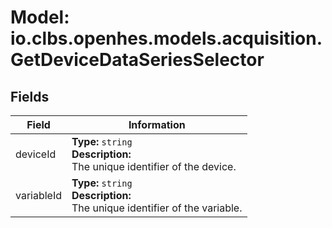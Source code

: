 # Model: io.clbs.openhes.models.acquisition.GetDeviceDataSeriesSelector

## Fields

| Field | Information |
| --- | --- |
| deviceId | <b>Type:</b> `string`<br><b>Description:</b><br>The unique identifier of the device. |
| variableId | <b>Type:</b> `string`<br><b>Description:</b><br>The unique identifier of the variable. |


